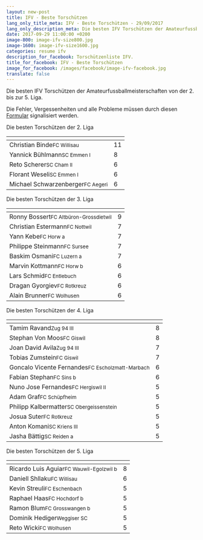 ```yaml
---
layout: new-post
title: IFV - Beste Torschützen
lang_only_title_meta: IFV - Beste Torschützen - 29/09/2017
lang_only_description_meta: Die besten IFV Torschützen der Amateurfussballmeisterschaften von der 2. bis zur 5. Liga - 29/09/2017
date: 2017-09-29 11:00:00 +0200
image-800: image-ifv-size800.jpg
image-1600: image-ifv-size1600.jpg
categories: resume ifv
description_for_facebook: Torschützenliste IFV.
title_for_facebook: IFV - Beste Torschützen
image_for_facebook: /images/facebook/image-ifv-facebook.jpg
translate: false
---
```

Die besten IFV Torschützen der Amateurfussballmeisterschaften von der 2. bis zur 5. Liga.

Die Fehler, Vergessenheiten und alle Probleme müssen durch diesen <a href="/formular-fehlermeldung">Formular</a> signalisiert werden.

Die besten Torschützen der 2. Liga

<table class="table"><thead><tr><th><i class="fa fa-male"></i></th><th><i class="fa fa-futbol-o"></i></th></tr></thead><tbody><tr><td>Christian Binde<span class='d-block team-name'><small>FC Willisau</small></span></td><td>11</td></tr><tr><td>Yannick Bühlmann<span class='d-block team-name'><small>SC Emmen I</small></span></td><td>8</td></tr><tr><td>Reto Scherer<span class='d-block team-name'><small>SC Cham II</small></span></td><td>6</td></tr><tr><td>Florant Weseli<span class='d-block team-name'><small>SC Emmen I</small></span></td><td>6</td></tr><tr><td>Michael Schwarzenberger<span class='d-block team-name'><small>FC Aegeri</small></span></td><td>6</td></tr></tbody></table>

Die besten Torschützen der 3. Liga

<table class="table"><thead><tr><th><i class="fa fa-male"></i></th><th><i class="fa fa-futbol-o"></i></th></tr></thead><tbody><tr><td>Ronny Bossert<span class='d-block team-name'><small>FC Altbüron-Grossdietwil</small></span></td><td>9</td></tr><tr><td>Christian Estermann<span class='d-block team-name'><small>FC Nottwil</small></span></td><td>7</td></tr><tr><td>Yann Kebe<span class='d-block team-name'><small>FC Horw a</small></span></td><td>7</td></tr><tr><td>Philippe Steinmann<span class='d-block team-name'><small>FC Sursee</small></span></td><td>7</td></tr><tr><td>Baskim Osmani<span class='d-block team-name'><small>FC Luzern a</small></span></td><td>7</td></tr><tr><td>Marvin Kottmann<span class='d-block team-name'><small>FC Horw b</small></span></td><td>6</td></tr><tr><td>Lars Schmid<span class='d-block team-name'><small>FC Entlebuch</small></span></td><td>6</td></tr><tr><td>Dragan Gyorgiev<span class='d-block team-name'><small>FC Rotkreuz</small></span></td><td>6</td></tr><tr><td>Alain Brunner<span class='d-block team-name'><small>FC Wolhusen</small></span></td><td>6</td></tr></tbody></table>

Die besten Torschützen der 4. Liga

<table class="table"><thead><tr><th><i class="fa fa-male"></i></th><th><i class="fa fa-futbol-o"></i></th></tr></thead><tbody><tr><td>Tamim Ravand<span class='d-block team-name'><small>Zug 94 III</small></span></td><td>8</td></tr><tr><td>Stephan Von Moos<span class='d-block team-name'><small>FC Giswil</small></span></td><td>8</td></tr><tr><td>Joan David Avila<span class='d-block team-name'><small>Zug 94 III</small></span></td><td>7</td></tr><tr><td>Tobias Zumstein<span class='d-block team-name'><small>FC Giswil</small></span></td><td>7</td></tr><tr><td>Goncalo Vicente Fernandes<span class='d-block team-name'><small>FC Escholzmatt-Marbach</small></span></td><td>6</td></tr><tr><td>Fabian Stephan<span class='d-block team-name'><small>FC Sins b</small></span></td><td>6</td></tr><tr><td>Nuno Jose Fernandes<span class='d-block team-name'><small>FC Hergiswil II</small></span></td><td>5</td></tr><tr><td>Adam Graf<span class='d-block team-name'><small>FC Schüpfheim</small></span></td><td>5</td></tr><tr><td>Philipp Kalbermatter<span class='d-block team-name'><small>SC Obergeissenstein</small></span></td><td>5</td></tr><tr><td>Josua Suter<span class='d-block team-name'><small>FC Rotkreuz</small></span></td><td>5</td></tr><tr><td>Anton Komani<span class='d-block team-name'><small>SC Kriens III</small></span></td><td>5</td></tr><tr><td>Jasha Bättig<span class='d-block team-name'><small>SC Reiden a</small></span></td><td>5</td></tr></tbody></table>

Die besten Torschützen der 5. Liga

<table class="table"><thead><tr><th><i class="fa fa-male"></i></th><th><i class="fa fa-futbol-o"></i></th></tr></thead><tbody><tr><td>Ricardo Luis Aguiar<span class='d-block team-name'><small>FC Wauwil-Egolzwil b</small></span></td><td>8</td></tr><tr><td>Daniell Shllaku<span class='d-block team-name'><small>FC Willisau</small></span></td><td>6</td></tr><tr><td>Kevin Streuli<span class='d-block team-name'><small>FC Eschenbach</small></span></td><td>5</td></tr><tr><td>Raphael Haas<span class='d-block team-name'><small>FC Hochdorf b</small></span></td><td>5</td></tr><tr><td>Ramon Blum<span class='d-block team-name'><small>FC Grosswangen b</small></span></td><td>5</td></tr><tr><td>Dominik Hediger<span class='d-block team-name'><small>Weggiser SC</small></span></td><td>5</td></tr><tr><td>Reto Wicki<span class='d-block team-name'><small>FC Wolhusen</small></span></td><td>5</td></tr></tbody></table>

